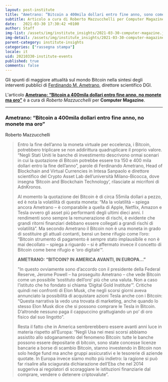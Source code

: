 ```yaml
---
layout: post-institute
title: "Ametrano: “Bitcoin a 400mila dollari entro fine anno, sono come l'oro”"
subtitle: Articolo a cura di Roberto Mazzucchelli per Computer Magazine.
date:   2021-03-30 17:30:42 +0100
author: Staff
img-list: /assets/img/institute_insights/2021-03-30-computer-magazine.jpg
img-detail: /assets/img/institute_insights/2021-03-30-computer-magazine-thumb.jpg
parent-category: institute-insights
categories: ["rassegna stampa"]
locale: it
uid: 20210330-institute-events
published: true
comments: false
---
```


Gli spunti di maggiore attualità sul mondo Bitcoin nella sintesi degli interventi pubblici di [Ferdinando M. Ametrano](http://ametrano.net/), direttore scientifico DGI.

L'articolo [**Ametrano: “Bitcoin a 400mila dollari entro fine anno, no monete ma oro”**](https://www.computermagazine.it/2021/03/29/ametrano-bitcoin-400mila-dollari-oro/) è a cura di _Roberto Mazzucchelli_ per __Computer Magazine__.

---


### Ametrano: “Bitcoin a 400mila dollari entro fine anno, no monete ma oro”
Roberto Mazzucchelli

>Entro la fine dell’anno la moneta virtuale per eccelenza, i Bitcoin, potrebbero triplicare se non addirittura quadruplicare il proprio valore. “Negli Stati Uniti le banche di investimento descrivono ormai scenari in cui la quotazione di Bitcoin potrebbe essere tra 150 e 400 mila dollari entro la fine dell’anno”, parole di Ferdinando Ametrano, Head of Blockchain and Virtual Currencies in Intesa Sanpaolo e direttore scientifico del Crypto Asset Lab dell’università Milano-Bicocca, dove insegna ‘Bitcoin and Blockchain Technology’, rilasciate ai micrifoni di AdnKronos.
>
>Al momento la quotazione dei Bitcoin è di circa 55mila dollari a pezzo, ed è nota la volatilità di questa moneta: “Ma la volatilità – spiega ancora Ametrano – è comparabile a quella di Apple, Netflix, Amazon e Tesla ovvero gli asset più performanti degli ultimi dieci anni. I rendimenti sono sempre la remunerazione di rischi, è evidente che grandi ritorni finanziari debbano essere collegati a grandi rischi di volatilità”. Ma secondo Ametrano il Bitcoin non è una moneta in grado di sostituire gli attuali contanti, bensì un bene rifugio come l’oro: “Bitcoin strumento di pagamento è sempre stato implausibile e non è mai decollato – spiega a riguardo – si è affermato invece il concetto di Bitcoin come bene rifugio e ‘oro digitale’“.
>
>__AMETRANO: “BITCOIN? IN AMERICA AVANTI, IN EUROPA…”__
>
>"In questo ovviamente sono d’accordo con il presidente della Federal Reserve, Jerome Powell – ha proseguito Ametrano – che vede Bitcoin come un possibile ‘sostituto dell’oro’ più che una valuta. Non a caso l’istituto che ho fondato si chiama ‘Digital Gold Institute’”. Critiche quindi nei confronti di Elon Musk, che negli scorsi giorni aveva annunciato la possibilità di acquistare azioni Tesla anche con i Bitcoin: “Questa narrativa la vedo una trovata di marketing, anche quando lo stesso Elon Musk dice che si possono comprare le Tesla in Bitcoin. D’altronde nessuno paga il cappuccino grattugiando un po’ di oro fisico dal suo lingotto”.
>
>Resta il fatto che in America sembrerebbero essere avanti anni luce in materia rispetto all’Europa: “Negli Usa nei mesi scorsi abbiamo assistito allo sdoganamento del fenomeno Bitcoin: tutte le banche possono essere depositarie di bitcoin, sono state concesse licenze bancarie a borse di scambio Bitcoin, stanno investendo in Bitcoin non solo hedge fund ma anche gruppi assicurativi e le tesorerie di aziende quotate. In Europa invece siamo molto più indietro: la ragione si può far risalire alla sciagurata dichiarazione dell’Eba che nel 2014 suggeriva ai regolatori di scoraggiare le istituzioni finanziarie dal comprare, vendere o detenere criptovalute”.